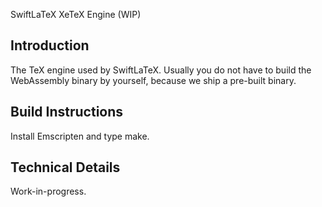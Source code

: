 SwiftLaTeX XeTeX Engine (WIP)

## Introduction
The TeX engine used by SwiftLaTeX. Usually you do not have to build the WebAssembly binary by yourself, because we ship a pre-built binary.

## Build Instructions 
Install Emscripten and type make.

## Technical Details
Work-in-progress.